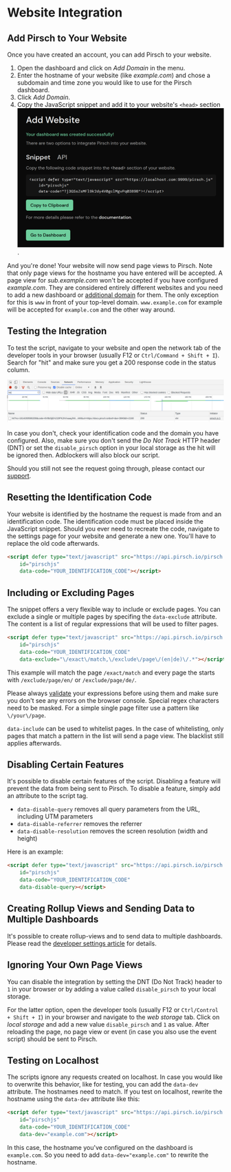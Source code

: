 # Website Integration

## Add Pirsch to Your Website

Once you have created an account, you can add Pirsch to your website.

1. Open the dashboard and click on *Add Domain* in the menu.
2. Enter the hostname of your website (like *example.com*) and chose a subdomain and time zone you would like to use for the Pirsch dashboard.
3. Click *Add Domain*.
4. Copy the JavaScript snippet and add it to your website's `<head>` section ![Code snippet](../static/integration/add-domain-snippet.png).

And you're done! Your website will now send page views to Pirsch. Note that only page views for the hostname you have entered will be accepted. A page view for *sub.example.com* won't be accepted if you have configured *example.com*. They are considered entirely different websites and you need to add a new dashboard or [additional domain](/advanced/domains-rollup.md) for them. The only exception for this is `www` in front of your top-level domain. `www.example.com` for example will be accepted for `example.com` and the other way around.

## Testing the Integration

To test the script, navigate to your website and open the network tab of the developer tools in your browser (usually F12 or `Ctrl/Command + Shift + I`). Search for "hit" and make sure you get a 200 response code in the status column.

![Developer Tools](../static/integration/network-tab.png)

In case you don't, check your identification code and the domain you have configured. Also, make sure you don't send the *Do Not Track* HTTP header (DNT) or set the `disable_pirsch` option in your local storage as the hit will be ignored then. Adblockers will also block our script.

Should you still not see the request going through, please contact our [support](mailto:support@pirsch.io).

## Resetting the Identification Code

Your website is identified by the hostname the request is made from and an identification code. The identification code must be placed inside the JavaScript snippet. Should you ever need to recreate the code, navigate to the settings page for your website and generate a new one. You'll have to replace the old code afterwards.

```html
<script defer type="text/javascript" src="https://api.pirsch.io/pirsch.js" 
    id="pirschjs" 
    data-code="YOUR_IDENTIFICATION_CODE"></script>
```

## Including or Excluding Pages

The snippet offers a very flexible way to include or exclude pages. You can exclude a single or multiple pages by specifing the `data-exclude` attribute. The content is a list of regular expressions that will be used to filter pages.

```html
<script defer type="text/javascript" src="https://api.pirsch.io/pirsch.js" 
    id="pirschjs" 
    data-code="YOUR_IDENTIFICATION_CODE"
    data-exclude="\/exact\/match,\/exclude\/page\/(en|de)\/.*"></script>
```

This example will match the page `/exact/match` and every page the starts with `/exclude/page/en/` or `/exclude/page/de/`.

Please always [validate](https://regex101.com/) your expressions before using them and make sure you don't see any errors on the browser console. Special regex characters need to be masked. For a simple single page filter use a pattern like `\/your\/page`.

`data-include` can be used to whitelist pages. In the case of whitelisting, only pages that match a pattern in the list will send a page view. The blacklist still applies afterwards.

## Disabling Certain Features

It's possible to disable certain features of the script. Disabling a feature will prevent the data from being sent to Pirsch. To disable a feature, simply add an attribute to the script tag.

* `data-disable-query` removes all query parameters from the URL, including UTM parameters
* `data-disable-referrer` removes the referrer
* `data-disable-resolution` removes the screen resolution (width and height)

Here is an example:

```html
<script defer type="text/javascript" src="https://api.pirsch.io/pirsch.js" 
    id="pirschjs" 
    data-code="YOUR_IDENTIFICATION_CODE"
    data-disable-query></script>
```

## Creating Rollup Views and Sending Data to Multiple Dashboards

It's possible to create rollup-views and to send data to multiple dashboards. Please read the [developer settings article](/settings/developer.md#additional-domains) for details.

## Ignoring Your Own Page Views

You can disable the integration by setting the DNT (Do Not Track) header to `1` in your browser or by adding a value called `disable_pirsch` to your local storage.

For the latter option, open the developer tools (usually F12 or `Ctrl/Control + Shift + I`) in your browser and navigate to the *web storage* tab. Click on *local storage* and add a new value `disable_pirsch` and `1` as value. After reloading the page, no page view or event (in case you also use the event script) should be sent to Pirsch.

## Testing on Localhost

The scripts ignore any requests created on localhost. In case you would like to overwrite this behavior, like for testing, you can add the `data-dev` attribute. The hostnames need to match. If you test on localhost, rewrite the hostname using the `data-dev` attribute like this:

```html
<script defer type="text/javascript" src="https://api.pirsch.io/pirsch.js" 
    id="pirschjs" 
    data-code="YOUR_IDENTIFICATION_CODE"
    data-dev="example.com"></script>
```

In this case, the hostname you've configured on the dashboard is `example.com`. So you need to add `data-dev="example.com"` to rewrite the hostname.
